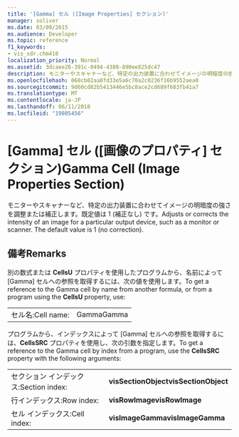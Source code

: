 ```yaml
---
title: '[Gamma] セル ([Image Properties] セクション)'
manager: soliver
ms.date: 03/09/2015
ms.audience: Developer
ms.topic: reference
f1_keywords:
- vis_sdr.chm410
localization_priority: Normal
ms.assetid: 3dcaee26-391c-0494-4380-890ee825dc47
description: モニターやスキャナーなど、特定の出力装置に合わせてイメージの明暗度の強さを調整または補正します。既定値は 1 (補正なし) です。
ms.openlocfilehash: 060cb02aa8fd33e5a6c70a2c0236f16b9552aea0
ms.sourcegitcommit: 9d60cd82b5413446e5bc8ace2cd689f683fb41a7
ms.translationtype: MT
ms.contentlocale: ja-JP
ms.lasthandoff: 06/11/2018
ms.locfileid: "19805456"
---
```

# <a name="gamma-cell-image-properties-section"></a><span data-ttu-id="85651-104">[Gamma] セル ([画像のプロパティ] セクション)</span><span class="sxs-lookup"><span data-stu-id="85651-104">Gamma Cell (Image Properties Section)</span></span>

<span data-ttu-id="85651-p102">モニターやスキャナーなど、特定の出力装置に合わせてイメージの明暗度の強さを調整または補正します。既定値は 1 (補正なし) です。</span><span class="sxs-lookup"><span data-stu-id="85651-p102">Adjusts or corrects the intensity of an image for a particular output device, such as a monitor or scanner. The default value is 1 (no correction).</span></span>
  
## <a name="remarks"></a><span data-ttu-id="85651-107">備考</span><span class="sxs-lookup"><span data-stu-id="85651-107">Remarks</span></span>

<span data-ttu-id="85651-108">別の数式または **CellsU** プロパティを使用したプログラムから、名前によって [Gamma] セルへの参照を取得するには、次の値を使用します。</span><span class="sxs-lookup"><span data-stu-id="85651-108">To get a reference to the Gamma cell by name from another formula, or from a program using the **CellsU** property, use:</span></span> 
  
|||
|:-----|:-----|
| <span data-ttu-id="85651-109">セル名:</span><span class="sxs-lookup"><span data-stu-id="85651-109">Cell name:</span></span>  <br/> | <span data-ttu-id="85651-110">Gamma</span><span class="sxs-lookup"><span data-stu-id="85651-110">Gamma</span></span>  <br/> |
   
<span data-ttu-id="85651-111">プログラムから、インデックスによって [Gamma] セルへの参照を取得するには、**CellsSRC** プロパティを使用し、次の引数を指定します。</span><span class="sxs-lookup"><span data-stu-id="85651-111">To get a reference to the Gamma cell by index from a program, use the **CellsSRC** property with the following arguments:</span></span> 
  
|||
|:-----|:-----|
| <span data-ttu-id="85651-112">セクション インデックス:</span><span class="sxs-lookup"><span data-stu-id="85651-112">Section index:</span></span>  <br/> |<span data-ttu-id="85651-113">**visSectionObject**</span><span class="sxs-lookup"><span data-stu-id="85651-113">**visSectionObject**</span></span> <br/> |
| <span data-ttu-id="85651-114">行インデックス:</span><span class="sxs-lookup"><span data-stu-id="85651-114">Row index:</span></span>  <br/> |<span data-ttu-id="85651-115">**visRowImage**</span><span class="sxs-lookup"><span data-stu-id="85651-115">**visRowImage**</span></span> <br/> |
| <span data-ttu-id="85651-116">セル インデックス:</span><span class="sxs-lookup"><span data-stu-id="85651-116">Cell index:</span></span>  <br/> |<span data-ttu-id="85651-117">**visImageGamma**</span><span class="sxs-lookup"><span data-stu-id="85651-117">**visImageGamma**</span></span> <br/> |
   

